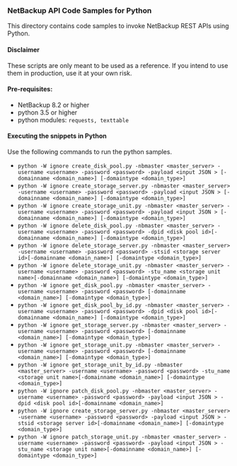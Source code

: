 ### NetBackup API Code Samples for Python

This directory contains code samples to invoke NetBackup REST APIs using Python.

#### Disclaimer

These scripts are only meant to be used as a reference. If you intend to use them in production, use it at your own risk.

#### Pre-requisites:

- NetBackup 8.2 or higher
- python 3.5 or higher
- python modules: `requests, texttable`

#### Executing the snippets in Python

Use the following commands to run the python samples.
- `python -W ignore create_disk_pool.py -nbmaster <master_server> -username <username> -password <password> -payload <input JSON > [-domainname <domain_name>] [-domaintype <domain_type>]`
- `python -W ignore create_storage_server.py -nbmaster <master_server> -username <username> -password <password> -payload <input JSON > [-domainname <domain_name>] [-domaintype <domain_type>]`
- `python -W ignore create_storage_unit.py -nbmaster <master_server> -username <username> -password <password> -payload <input JSON > [-domainname <domain_name>] [-domaintype <domain_type>]`
- `python -W ignore delete_disk_pool.py -nbmaster <master_server> -username <username> -password <password> -dpid <disk pool id>[-domainname <domain_name>] [-domaintype <domain_type>]`
- `python -W ignore delete_storage_server.py -nbmaster <master_server> -username <username> -password <password> -stsid <storage server id>[-domainname <domain_name>] [-domaintype <domain_type>]`
- `python -W ignore delete_storage_unit.py -nbmaster <master_server> -username <username> -password <password> -stu_name <storage unit name>[-domainname <domain_name>] [-domaintype <domain_type>]`
- `python -W ignore get_disk_pool.py -nbmaster <master_server> -username <username> -password <password> [-domainname <domain_name>] [-domaintype <domain_type>]`
- `python -W ignore get_disk_pool_by_id.py -nbmaster <master_server> -username <username> -password <password> -dpid <disk pool id>[-domainname <domain_name>] [-domaintype <domain_type>]`
- `python -W ignore get_storage_server.py -nbmaster <master_server> -username <username> -password <password> [-domainname <domain_name>] [-domaintype <domain_type>]`
- `python -W ignore get_storage_unit.py -nbmaster <master_server> -username <username> -password <password> [-domainname <domain_name>] [-domaintype <domain_type>]`
- `python -W ignore get_storage_unit_by_id.py -nbmaster <master_server> -username <username> -password <password> -stu_name <storage unit name>[-domainname <domain_name>] [-domaintype <domain_type>]`
- `python -W ignore patch_disk_pool.py -nbmaster <master_server> -username <username> -password <password> -payload <input JSON > -dpid <disk pool id>[-domainname <domain_name>]`
- `python -W ignore create_storage_server.py -nbmaster <master_server> -username <username> -password <password> -payload <input JSON > -stsid <storage server id>[-domainname <domain_name>] [-domaintype <domain_type>]`
- `python -W ignore patch_storage_unit.py -nbmaster <master_server> -username <username> -password <password> -payload <input JSON > -stu_name <storage unit name>[-domainname <domain_name>] [-domaintype <domain_type>]`

